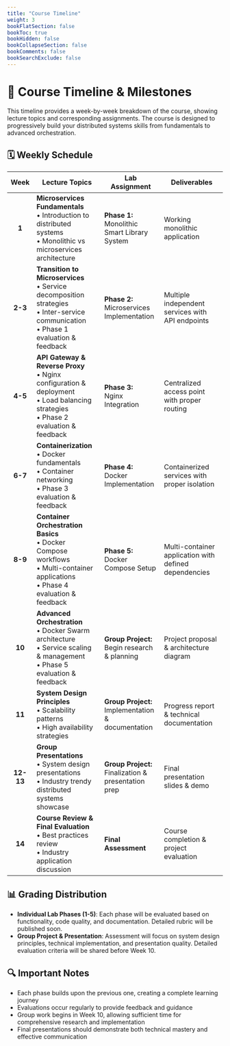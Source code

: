 ```yaml
---
title: "Course Timeline"
weight: 3
bookFlatSection: false
bookToc: true
bookHidden: false
bookCollapseSection: false
bookComments: false
bookSearchExclude: false
---
```


# 📅 Course Timeline & Milestones

This timeline provides a week-by-week breakdown of the course, showing lecture topics and corresponding assignments. The course is designed to progressively build your distributed systems skills from fundamentals to advanced orchestration.

## 🗓️ Weekly Schedule

| **Week** | **Lecture Topics** | **Lab Assignment** | **Deliverables** |
|:--------:|-------------------|-------------------|------------------|
| **1** | **Microservices Fundamentals** <br>• Introduction to distributed systems<br>• Monolithic vs microservices architecture | **Phase 1:** <br>Monolithic Smart Library System | Working monolithic application |
| **2-3** | **Transition to Microservices** <br>• Service decomposition strategies<br>• Inter-service communication<br>• Phase 1 evaluation & feedback | **Phase 2:** <br>Microservices Implementation | Multiple independent services with API endpoints |
| **4-5** | **API Gateway & Reverse Proxy** <br>• Nginx configuration & deployment<br>• Load balancing strategies<br>• Phase 2 evaluation & feedback | **Phase 3:** <br>Nginx Integration | Centralized access point with proper routing |
| **6-7** | **Containerization** <br>• Docker fundamentals<br>• Container networking<br>• Phase 3 evaluation & feedback | **Phase 4:** <br>Docker Implementation | Containerized services with proper isolation |
| **8-9** | **Container Orchestration Basics** <br>• Docker Compose workflows<br>• Multi-container applications<br>• Phase 4 evaluation & feedback | **Phase 5:** <br>Docker Compose Setup | Multi-container application with defined dependencies |
| **10** | **Advanced Orchestration** <br>• Docker Swarm architecture<br>• Service scaling & management<br>• Phase 5 evaluation & feedback | **Group Project:** <br>Begin research & planning | Project proposal & architecture diagram |
| **11** | **System Design Principles** <br>• Scalability patterns<br>• High availability strategies | **Group Project:** <br>Implementation & documentation | Progress report & technical documentation |
| **12-13** | **Group Presentations** <br>• System design presentations<br>• Industry trendy distributed systems showcase | **Group Project:** <br>Finalization & presentation prep | Final presentation slides & demo |
| **14** | **Course Review & Final Evaluation** <br>• Best practices review<br>• Industry application discussion | **Final Assessment** | Course completion & project evaluation |

## 📊 Grading Distribution

- **Individual Lab Phases (1-5)**: Each phase will be evaluated based on functionality, code quality, and documentation. Detailed rubric will be published soon.
- **Group Project & Presentation**: Assessment will focus on system design principles, technical implementation, and presentation quality. Detailed evaluation criteria will be shared before Week 10.


## 🔍 Important Notes

- Each phase builds upon the previous one, creating a complete learning journey
- Evaluations occur regularly to provide feedback and guidance
- Group work begins in Week 10, allowing sufficient time for comprehensive research and implementation
- Final presentations should demonstrate both technical mastery and effective communication

